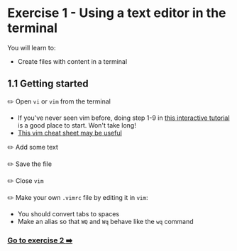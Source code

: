 # Exercise 1 - Using a text editor in the terminal

You will learn to:

- Create files with content in a terminal

## 1.1 Getting started

:pencil2: Open `vi` or `vim` from the terminal
  - If you've never seen vim before, doing step 1-9 in [this interactive tutorial](http://www.openvim.com/) is a good place to start. Won't take long!
  - [This vim cheat sheet may be useful](http://vim.rtorr.com/)

:pencil2: Add some text

:pencil2: Save the file

:pencil2: Close `vim`

:pencil2: Make your own `.vimrc` file by editing it in `vim`:
  - You should convert tabs to spaces
  - Make an alias so that `WQ` and `Wq` behave like the `wq` command
  
### [Go to exercise 2 :arrow_right:](./exercise-2.md)
  
